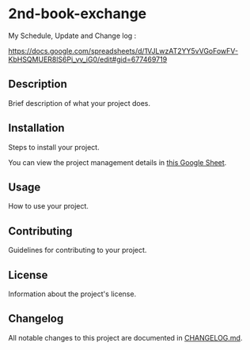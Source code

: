 # 2nd-book-exchange

My Schedule, Update and Change log :

https://docs.google.com/spreadsheets/d/1VJLwzAT2YY5vVGoFowFV-KbHSQMUER8lS6Pi_vv_iG0/edit#gid=677469719

## Description
Brief description of what your project does.

## Installation
Steps to install your project.

You can view the project management details in [this Google Sheet](https://docs.google.com/spreadsheets/d/1VJLwzAT2YY5vVGoFowFV-KbHSQMUER8lS6Pi_vv_iG0/edit?usp=sharing).

## Usage
How to use your project.

## Contributing
Guidelines for contributing to your project.

## License
Information about the project's license.

## Changelog
All notable changes to this project are documented in [CHANGELOG.md](CHANGELOG.md).
